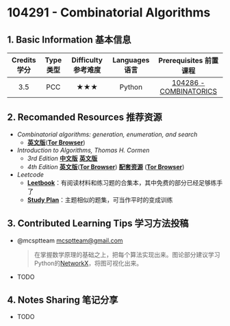 # 104291 - Combinatorial Algorithms

## 1. Basic Information 基本信息

| Credits 学分 | Type 类型 | Difficulty 参考难度 | Languages 语言 |                    Prerequisites 前置课程                    |
| :----------: | :-------: | :-----------------: | :------------: | :----------------------------------------------------------: |
|     3.5      |    PCC    |         ★★★         |     Python     | [104286 - COMBINATORICS](../../../math/remarks/discrete/combi.md) |

## 2. Recomanded Resources 推荐资源

-   *Combinatorial algorithms: generation, enumeration, and search*
    -   [**英文版**](http://bookszlibb74ugqojhzhg2a63w5i2atv5bqarulgczawnbmsb6s6qead.onion/book/10334380/7795de/combinatorial-algorithms-generation-enumeration-and-search.html)([**Tor Browser**](https://www.torproject.org/zh-CN/download/))
-   *Introduction to Algorithms, Thomas H. Cormen* 
    -   *3rd Edition* [**中文版**](https://z-library.sk/book/119017157/5b41f2/算法导论原书第3版.html) [**英文版**](https://z-library.sk/book/5372131/011ff5/introduction-to-algorithms-third-edition-with-a-complete-bookmark.html?dsource=recommend)
    -   *4th Edition* [**英文版**](http://bookszlibb74ugqojhzhg2a63w5i2atv5bqarulgczawnbmsb6s6qead.onion/book/24579828/a10200/introduction-to-algorithms.html)([**Tor Browser**](https://www.torproject.org/zh-CN/download/)) [**配套资源**](http://bookszlibb74ugqojhzhg2a63w5i2atv5bqarulgczawnbmsb6s6qead.onion/book/23586646/08e20e/introduction-to-algorithms-fourth-edition-ed-4th-instructor-res-n-1-of-3-lectures-and-solution.html) ([**Tor Browser**](https://www.torproject.org/zh-CN/download/))
-   *Leetcode*
    -   [**Leetbook**](https://leetcode.cn/leetbook/)：有阅读材料和练习题的合集本，其中免费的部分已经足够练手了
    -   [**Study Plan**](https://leetcode.cn/studyplan/)：主题相似的题集，可当作平时的变成训练

## 3. Contributed Learning Tips 学习方法投稿

-   @mcsptteam <mcsptteam@gmail.com>

    >   在掌握数学原理的基础之上，把每个算法实现出来。图论部分建议学习Python的[NetworkX](https://networkx.org)，将图可视化出来。

-   TODO

## 4. Notes Sharing 笔记分享

-   TODO
